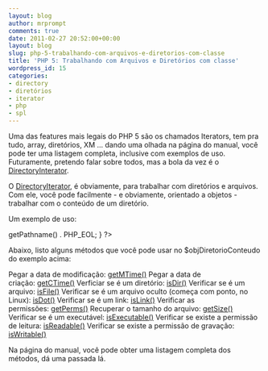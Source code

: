 ```yaml
---
layout: blog
author: mrprompt
comments: true
date: 2011-02-27 20:52:00+00:00
layout: blog
slug: php-5-trabalhando-com-arquivos-e-diretorios-com-classe
title: 'PHP 5: Trabalhando com Arquivos e Diretórios com classe'
wordpress_id: 15
categories:
- directory
- diretórios
- iterator
- php
- spl
---
```


Uma das features mais legais do PHP 5 são os chamados Iterators, tem pra tudo, array, diretórios, XM ... dando uma olhada na página do manual, você pode ter uma listagem completa, inclusive com exemplos de uso. Futuramente, pretendo falar sobre todos, mas a bola da vez é o [DirectoryInterator](http://docs.php.net/directoryiterator).

O [DirectoryIterator](http://docs.php.net/directoryiterator), é obviamente, para trabalhar com diretórios e arquivos. Com ele, você pode facilmente - e obviamente, orientado a objetos - trabalhar com o conteúdo de um diretório.

Um exemplo de uso:
<?php
// diretório atual do script
$strDiretorio = __DIR__;

// instancio a classe informando o diretório
$objDiretorio = new DirectoryIterator($strDiretorio);

// percorro o conteúdo do diretório
foreach($objDiretorio as $objDiretorioConteudo) {
    echo $objDiretorioConteudo->getPathname() . PHP_EOL;
}
?>

Abaixo, listo alguns métodos que você pode usar no $objDiretorioConteudo do exemplo acima:

Pegar a data de modificação: [getMTime()](http://docs.php.net/manual/en/directoryiterator.getmtime.php)
Pegar a data de criação: [getCTime()](http://docs.php.net/manual/en/directoryiterator.getctime.php)
Verficiar se é um diretório: [isDir()](http://docs.php.net/manual/en/directoryiterator.isdir.php)
Verificar se é um arquivo: [isFile()](http://docs.php.net/manual/en/directoryiterator.isfile.php)
Verificar se é um arquivo oculto (começa com ponto, no Linux): [isDot()](http://docs.php.net/manual/en/directoryiterator.isdot.php)
Verificar se é um link: [isLink()](http://docs.php.net/manual/en/directoryiterator.islink.php)
Verificar as permissões: [getPerms()](http://docs.php.net/manual/en/directoryiterator.getperms.php)
Recuperar o tamanho do arquivo: [getSize()](http://docs.php.net/manual/en/directoryiterator.getsize.php)
Verificar se é um executável: [isExecutable()](http://docs.php.net/manual/en/directoryiterator.isexecutable.php)
Verificar se existe a permissão de leitura: [isReadable()](http://docs.php.net/manual/en/directoryiterator.isreadable.php)
Verificar se existe a permissão de gravação: [isWritable()](http://docs.php.net/manual/en/directoryiterator.iswritable.php)

Na página do manual, você pode obter uma listagem completa dos métodos, dá uma passada lá.
